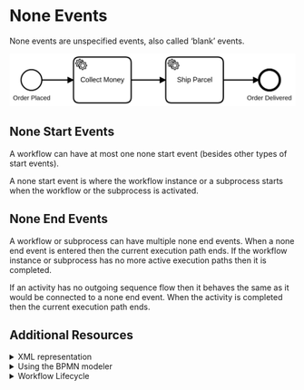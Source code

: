 # None Events

None events are unspecified events, also called ‘blank’ events.

![workflow](assets/none-events.png)

## None Start Events

A workflow can have at most one none start event (besides other types of start events).

A none start event is where the workflow instance or a subprocess starts when the workflow or the subprocess is activated.

## None End Events

A workflow or subprocess can have multiple none end events. When a none end event is entered then the current execution path ends. If the workflow instance or subprocess has no more active execution paths then it is completed.

If an activity has no outgoing sequence flow then it behaves the same as it would be connected to a none end event. When the activity is completed then the current execution path ends.

## Additional Resources

<details>
  <summary>XML representation</summary>
  <p>A none start event:

```xml
<bpmn:startEvent id="order-placed" name="Order Placed" />
```

A none end event:
```xml
<bpmn:endEvent id="order-delivered" name="Order Delivered" />
```

  </p>
</details>

<details>
  <summary>Using the BPMN modeler</summary>
  <p>Adding a none start event:

![start-event](assets/start-event.gif) 

Adding a none end event:

![end-event](assets/end-event.gif) 
  </p>
</details>

<details>
  <summary>Workflow Lifecycle</summary>
  <p>Workflow instance records of a none start event: 

<table>
    <tr>
        <th>Intent</th>
        <th>Element Id</th>
        <th>Element Type</th>
    </tr>    
    <tr>
        <td>ELEMENT_ACTIVATING</td>
        <td>order-placed</td>
        <td>START_EVENT</td>
    </tr>
    <tr>
        <td>ELEMENT_ACTIVATED</td>
        <td>order-placed</td>
        <td>START_EVENT</td>
    </tr>
    <tr>
        <td>ELEMENT_COMPLETING</td>
        <td>order-placed</td>
        <td>START_EVENT</td>
    </tr>
    <tr>
        <td>ELEMENT_COMPLETED</td>
        <td>order-placed</td>
        <td>START_EVENT</td>
    </tr>
</table>

Workflow instance records of a none end event: 

<table>
    <tr>
        <th>Intent</th>
        <th>Element Id</th>
        <th>Element Type</th>
    </tr>    
    <tr>
        <td>ELEMENT_ACTIVATING</td>
        <td>order-delivered</td>
        <td>END_EVENT</td>
    </tr>
    <tr>
        <td>ELEMENT_ACTIVATED</td>
        <td>order-delivered</td>
        <td>END_EVENT</td>
    </tr>
    <tr>
        <td>ELEMENT_COMPLETING</td>
        <td>order-delivered</td>
        <td>END_EVENT</td>
    </tr>
    <tr>
        <td>ELEMENT_COMPLETED</td>
        <td>order-delivered</td>
        <td>END_EVENT</td>
    </tr>
</table>

  </p>
</details>
